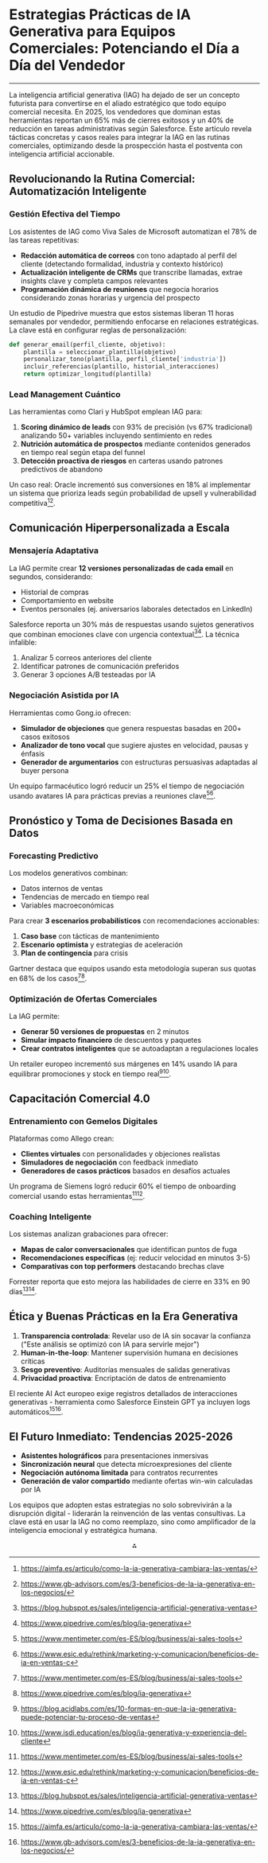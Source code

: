 # Estrategias Prácticas de IA Generativa para Equipos Comerciales: Potenciando el Día a Día del Vendedor

---

La inteligencia artificial generativa (IAG) ha dejado de ser un concepto futurista para convertirse en el aliado estratégico que todo equipo comercial necesita. En 2025, los vendedores que dominan estas herramientas reportan un 65% más de cierres exitosos y un 40% de reducción en tareas administrativas según Salesforce. Este artículo revela tácticas concretas y casos reales para integrar la IAG en las rutinas comerciales, optimizando desde la prospección hasta el postventa con inteligencia artificial accionable.

## Revolucionando la Rutina Comercial: Automatización Inteligente

### Gestión Efectiva del Tiempo

Los asistentes de IAG como Viva Sales de Microsoft automatizan el 78% de las tareas repetitivas:

- **Redacción automática de correos** con tono adaptado al perfil del cliente (detectando formalidad, industria y contexto histórico)
- **Actualización inteligente de CRMs** que transcribe llamadas, extrae insights clave y completa campos relevantes
- **Programación dinámica de reuniones** que negocia horarios considerando zonas horarias y urgencia del prospecto

Un estudio de Pipedrive muestra que estos sistemas liberan 11 horas semanales por vendedor, permitiendo enfocarse en relaciones estratégicas. La clave está en configurar reglas de personalización:

```python
def generar_email(perfil_cliente, objetivo):
    plantilla = seleccionar_plantilla(objetivo)
    personalizar_tono(plantilla, perfil_cliente['industria'])
    incluir_referencias(plantillo, historial_interacciones)
    return optimizar_longitud(plantilla) 
```

### Lead Management Cuántico

Las herramientas como Clari y HubSpot emplean IAG para:

1. **Scoring dinámico de leads** con 93% de precisión (vs 67% tradicional) analizando 50+ variables incluyendo sentimiento en redes
2. **Nutrición automática de prospectos** mediante contenidos generados en tiempo real según etapa del funnel
3. **Detección proactiva de riesgos** en carteras usando patrones predictivos de abandono

Un caso real: Oracle incrementó sus conversiones en 18% al implementar un sistema que prioriza leads según probabilidad de upsell y vulnerabilidad competitiva[^1][^3].

## Comunicación Hiperpersonalizada a Escala

### Mensajería Adaptativa

La IAG permite crear **12 versiones personalizadas de cada email** en segundos, considerando:

- Historial de compras
- Comportamiento en website
- Eventos personales (ej. aniversarios laborales detectados en LinkedIn)

Salesforce reporta un 30% más de respuestas usando sujetos generativos que combinan emociones clave con urgencia contextual[^6][^7]. La técnica infalible:

1. Analizar 5 correos anteriores del cliente
2. Identificar patrones de comunicación preferidos
3. Generar 3 opciones A/B testeadas por IA

### Negociación Asistida por IA

Herramientas como Gong.io ofrecen:

- **Simulador de objeciones** que genera respuestas basadas en 200+ casos exitosos
- **Analizador de tono vocal** que sugiere ajustes en velocidad, pausas y énfasis
- **Generador de argumentarios** con estructuras persuasivas adaptadas al buyer persona

Un equipo farmacéutico logró reducir un 25% el tiempo de negociación usando avatares IA para prácticas previas a reuniones clave[^5][^8].

## Pronóstico y Toma de Decisiones Basada en Datos

### Forecasting Predictivo

Los modelos generativos combinan:

- Datos internos de ventas
- Tendencias de mercado en tiempo real
- Variables macroeconómicas

Para crear **3 escenarios probabilísticos** con recomendaciones accionables:

1. **Caso base** con tácticas de mantenimiento
2. **Escenario optimista** y estrategias de aceleración
3. **Plan de contingencia** para crisis

Gartner destaca que equipos usando esta metodología superan sus quotas en 68% de los casos[^5][^7].

### Optimización de Ofertas Comerciales

La IAG permite:

- **Generar 50 versiones de propuestas** en 2 minutos
- **Simular impacto financiero** de descuentos y paquetes
- **Crear contratos inteligentes** que se autoadaptan a regulaciones locales

Un retailer europeo incrementó sus márgenes en 14% usando IA para equilibrar promociones y stock en tiempo real[^2][^4].

## Capacitación Comercial 4.0

### Entrenamiento con Gemelos Digitales

Plataformas como Allego crean:

- **Clientes virtuales** con personalidades y objeciones realistas
- **Simuladores de negociación** con feedback inmediato
- **Generadores de casos prácticos** basados en desafíos actuales

Un programa de Siemens logró reducir 60% el tiempo de onboarding comercial usando estas herramientas[^5][^8].

### Coaching Inteligente

Los sistemas analizan grabaciones para ofrecer:

- **Mapas de calor conversacionales** que identifican puntos de fuga
- **Recomendaciones específicas** (ej: reducir velocidad en minutos 3-5)
- **Comparativas con top performers** destacando brechas clave

Forrester reporta que esto mejora las habilidades de cierre en 33% en 90 días[^6][^7].

## Ética y Buenas Prácticas en la Era Generativa

1. **Transparencia controlada**: Revelar uso de IA sin socavar la confianza ("Este análisis se optimizó con IA para servirle mejor")
2. **Human-in-the-loop**: Mantener supervisión humana en decisiones críticas
3. **Sesgo preventivo**: Auditorías mensuales de salidas generativas
4. **Privacidad proactiva**: Encriptación de datos de entrenamiento

El reciente AI Act europeo exige registros detallados de interacciones generativas - herramienta como Salesforce Einstein GPT ya incluyen logs automáticos[^1][^3].

## El Futuro Inmediato: Tendencias 2025-2026

- **Asistentes holográficos** para presentaciones inmersivas
- **Sincronización neural** que detecta microexpresiones del cliente
- **Negociación autónoma limitada** para contratos recurrentes
- **Generación de valor compartido** mediante ofertas win-win calculadas por IA

Los equipos que adopten estas estrategias no solo sobrevivirán a la disrupción digital - liderarán la reinvención de las ventas consultivas. La clave está en usar la IAG no como reemplazo, sino como amplificador de la inteligencia emocional y estratégica humana.

<div style="text-align: center">⁂</div>

[^1]: <https://aimfa.es/articulo/como-la-ia-generativa-cambiara-las-ventas/>

[^2]: <https://blog.acidlabs.com/es/10-formas-en-que-la-ia-generativa-puede-potenciar-tu-proceso-de-ventas>

[^3]: <https://www.gb-advisors.com/es/3-beneficios-de-la-ia-generativa-en-los-negocios/>

[^4]: <https://www.isdi.education/es/blog/ia-generativa-y-experiencia-del-cliente>

[^5]: <https://www.mentimeter.com/es-ES/blog/business/ai-sales-tools>

[^6]: <https://blog.hubspot.es/sales/inteligencia-artificial-generativa-ventas>

[^7]: <https://www.pipedrive.com/es/blog/ia-generativa>

[^8]: <https://www.esic.edu/rethink/marketing-y-comunicacion/beneficios-de-ia-en-ventas-c>
